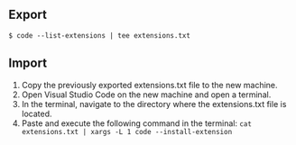 ## Export

`$ code --list-extensions | tee extensions.txt`

## Import

1. Copy the previously exported extensions.txt file to the new machine.
2. Open Visual Studio Code on the new machine and open a terminal.
3. In the terminal, navigate to the directory where the extensions.txt file is located.
4. Paste and execute the following command in the terminal:
   `cat extensions.txt | xargs -L 1 code --install-extension`

